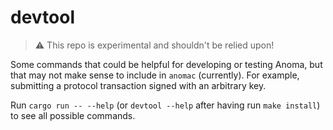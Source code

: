 # devtool

> :warning: This repo is experimental and shouldn't be relied upon!

Some commands that could be helpful for developing or testing Anoma, but that may not make sense to include in `anomac` (currently). For example, submitting a protocol transaction signed with an arbitrary key.

Run `cargo run -- --help` (or `devtool --help` after having run `make install`) to see all possible commands.
